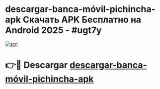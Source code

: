 # descargar-banca-móvil-pichincha-apk Скачать APK Бесплатно на Android 2025 - #ugt7y

[![acn](https://github.com/user-attachments/assets/0f9c940e-d8b0-45ae-aac7-cd30a18b3e1c)](https://apps.freeplayer.one?title=descargar-banca-móvil-pichincha-apk&ref=9RF)

# 👉🔴 Descargar [descargar-banca-móvil-pichincha-apk](https://apps.freeplayer.one?title=descargar-banca-móvil-pichincha-apk&ref=9RF)